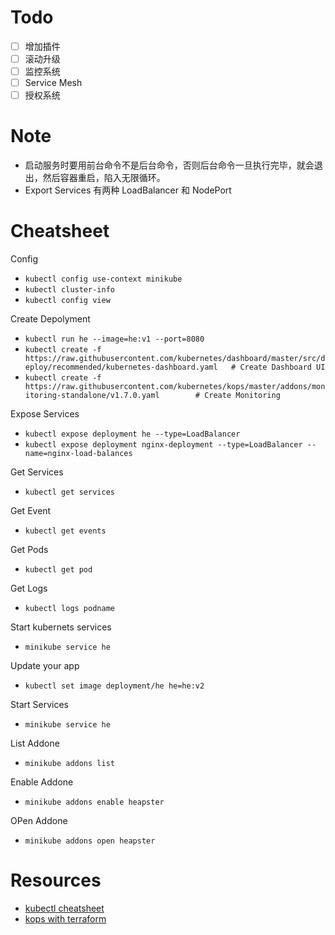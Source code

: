 # Todo

- [ ] 增加插件
- [ ] 滚动升级 
- [ ] 监控系统
- [ ] Service Mesh
- [ ] 授权系统

# Note

* 启动服务时要用前台命令不是后台命令，否则后台命令一旦执行完毕，就会退出，然后容器重启，陷入无限循环。
* Export Services 有两种 LoadBalancer 和 NodePort



# Cheatsheet

Config
* `kubectl config use-context minikube`
* `kubectl cluster-info`
* `kubectl config view`

Create Depolyment
* `kubectl run he --image=he:v1 --port=8080`
* `kubectl create -f https://raw.githubusercontent.com/kubernetes/dashboard/master/src/deploy/recommended/kubernetes-dashboard.yaml   # Create Dashboard UI `
* `kubectl create -f https://raw.githubusercontent.com/kubernetes/kops/master/addons/monitoring-standalone/v1.7.0.yaml        # Create Monitoring  `  

Expose Services
* `kubectl expose deployment he --type=LoadBalancer`
* `kubectl expose deployment nginx-deployment --type=LoadBalancer --name=nginx-load-balances`

Get Services
* `kubectl get services`

Get Event
* `kubectl get events`

Get Pods
* `kubectl get pod`

Get Logs
* `kubectl logs podname`

Start kubernets services
* `minikube service he`

Update your app
* `kubectl set image deployment/he he=he:v2`

Start Services
* `minikube service he`

List Addone
* `minikube addons list`

Enable Addone
* `minikube addons enable heapster`

OPen Addone
* `minikube addons open heapster`

# Resources
* [kubectl cheatsheet](https://kubernetes.io/docs/reference/kubectl/cheatsheet/)
* [kops with terraform](https://github.com/kubernetes/kops/blob/master/docs/terraform.md)